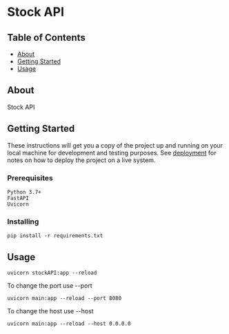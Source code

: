 # Stock API

## Table of Contents

- [About](#about)
- [Getting Started](#getting_started)
- [Usage](#usage)

## About <a name = "about"></a>

Stock API 
## Getting Started <a name = "getting_started"></a>

These instructions will get you a copy of the project up and running on your local machine for development and testing purposes. See [deployment](#deployment) for notes on how to deploy the project on a live system.

### Prerequisites


```
Python 3.7+
FastAPI
Uvicorn
```

### Installing


```
pip install -r requirements.txt
```


## Usage <a name = "usage"></a>

```
uvicorn stockAPI:app --reload 
```

To change the port use --port
```
uvicorn main:app --reload --port 8080
```

To change the host use --host
```
uvicorn main:app --reload --host 0.0.0.0
```
